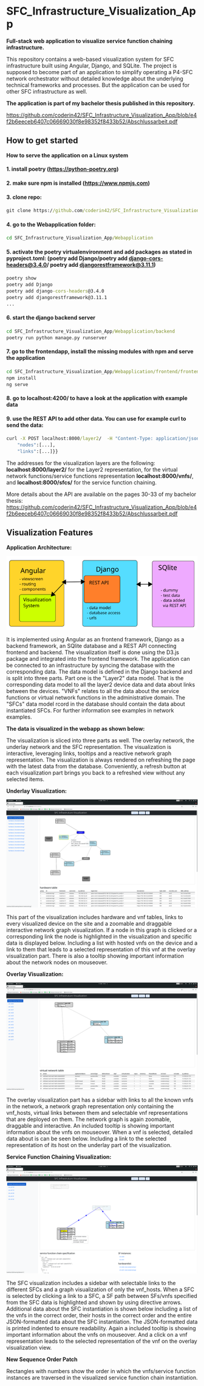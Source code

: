 # SFC_Infrastructure_Visualization_App

**Full-stack web application to visualize service function chaining infrastructure.**

This repository contains a web-based visualization system for SFC infrastructure built using Angular, Django, and SQLite. The project is supposed to become part of an application to simplify operating a P4-SFC network orchestrator without detailed knowledge about the underlying technical frameworks and processes. But the application can be used for other SFC infrastructure as well.

**The application is part of my bachelor thesis published in this repository.**

https://github.com/coderin42/SFC_Infrastructure_Visualization_App/blob/e4f2b6eeceb6407c06669030f8e98352f8433b52/Abschlussarbeit.pdf

## How to get started

**How to serve the application on a Linux system**

#### 1. install poetry (https://python-poetry.org)
#### 2. make sure npm is installed (https://www.npmjs.com)
#### 3. clone repo:
```bat
git clone https://github.com/coderin42/SFC_Infrastructure_Visualization_App.git
```
#### 4. go to the Webapplication folder:
```bat
cd SFC_Infrastructure_Visualization_App/Webapplication
```
#### 5. activate the poetry virtualenvironment and add packages as stated in pyproject.toml: (poetry add Django/poetry add django-cors-headers@3.4.0/ poetry add djangorestframework@3.11.1)

```bat
poetry show
poetry add Django
poetry add django-cors-headers@3.4.0
poetry add djangorestframework@3.11.1
...
```
#### 6. start the django backend server 
```bat
cd SFC_Infrastructure_Visualization_App/Webapplication/backend
poetry run python manage.py runserver
```
#### 7. go to the frontendapp, install the missing modules with npm and serve the application
```bat
cd SFC_Infrastructure_Visualization_App/Webapplication/frontend/frontendapp**
npm install
ng serve
```
#### 8. go to localhost:4200/ to have a look at the application with example data
#### 9. use the REST API to add other data. You can use for example curl to send the data:
```bat
curl -X POST localhost:8000/layer2/  -H "Content-Type: application/json" -d '{"Network":{
    "nodes":[...],
    "links":[...]}}
 ```
    
The addresses for the visualization layers are the following: **localhost:8000/layer2/** for the Layer2 representation, for the virtual network functions/service functions representation **localhost:8000/vnfs/**, and **localhost:8000/sfcs/** for the service function chaining.

More details about the API are available on the pages 30-33 of my bachelor thesis: https://github.com/coderin42/SFC_Infrastructure_Visualization_App/blob/e4f2b6eeceb6407c06669030f8e98352f8433b52/Abschlussarbeit.pdf

## Visualization Features

**Application Architecture:**

!["Application structure picture"](https://github.com/coderin42/SFC_Infrastructure_Visualization_App/blob/ad756949eaf2e1dabdbf4bf9136edd858be95d3c/webappimplementation.png)

It is implemented using Angular as an frontend framework, Django as a backend framework, an SQlite database and a REST API connecting frontend and backend. The visualization itself is done using the D3.js package and integrated into the frontend framework. The application can be connected to an infrastructure by syncing the database with the corresponding data. The data model is defined in the Django backend and is split into three parts. 
Part one is the "Layer2" data model. That is the corresponding data model to all the layer2 device data and data about links between the devices. "VNFs" relates to all the data about the service functions or virtual network functions in the administrative domain. The "SFCs" data model rcord in the database should contain the data about instantiated SFCs. For further information see examples in network examples.

**The data is visualized in the webapp as shown below:**

The visualization is sliced into three parts as well. The overlay network, the underlay network and the SFC representation. The visualization is interactive, leveraging links, tooltips and a reactive network graph representation. The visualization is always rendered on refreshing the page with the latest data from the database. Conveniently, a refresh button at each visualization part brings you back to a refreshed view without any selected items.

**Underlay Visualization:**

!["Underlay picture"](https://github.com/coderin42/SFC_Infrastructure_Visualization_App/blob/bb278fda7b7bd29d4686fca38d9b5693ffc4b95b/example%20pictures/Bildschirmfoto%20von%202022-03-11%2017-37-15.png)

This part of the visualization includes hardware and vnf tables, links to every visualized device on the site and a zoomable and draggable interactive network graph visualization. If a node in this graph is clicked or a corresponding link the node is highlighted in the visualization and specific data is displayed below. Including a list with hosted vnfs on the device and a link to them that leads to a selected representation of this vnf at the overlay visualization part. There is also a tooltip showing important information about the network nodes on mouseover.

**Overlay Visualization:**

!["Overlay picture"](https://github.com/coderin42/SFC_Infrastructure_Visualization_App/blob/bb278fda7b7bd29d4686fca38d9b5693ffc4b95b/example%20pictures/Bildschirmfoto%20von%202022-03-11%2017-36-20.png)

The overlay visualization part has a sidebar with links to all the known vnfs in the network, a network graph representation only containing the vnf_hosts, virtual links between them and selectable vnf representations that are deployed on them. The network graph is again zoomable, draggable and interactive. An included tooltip is showing important information about the vnfs on mouseover. When a vnf is selected, detailed data about is can be seen below. Including a link to the selected representation of its host on the underlay part of the visualization.

**Service Function Chaining Visualization:**

!["SFC picture"](https://github.com/coderin42/SFC_Infrastructure_Visualization_App/blob/bb278fda7b7bd29d4686fca38d9b5693ffc4b95b/example%20pictures/Bildschirmfoto%20von%202022-03-11%2017-38-27.png)

The SFC visualization includes a sidebar with selectable links to the different SFCs and a graph visualization of only the vnf_hosts. When a SFC is selected by clicking a link to a SFC, a SF path between SFs/vnfs specified from the SFC data is highlighted and shown by using directive arrows. Additional data about the SFC instantiation is shown below including a list of the vnfs in the correct order, their hosts in the correct order and the entire JSON-formatted data about the SFC instantiation. The JSON-formatted data is printed indented to ensure readability. Again a included tooltip is showing important information about the vnfs on mouseover. And a click on a vnf representation leads to the selected representation of the vnf on the overlay visualization view.

**New Sequence Order Patch**

Rectangles with numbers show the order in which the vnfs/service function instances are traversed in the visualized service function chain instantiation.

